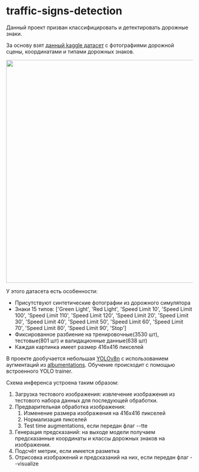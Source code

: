 # traffic-signs-detection

Данный проект призван классифицировать и детектировать дорожные знаки.

За основу взят [данный kaggle датасет](https://www.kaggle.com/datasets/pkdarabi/cardetection/data) с фотографиями дорожной сцены, координатами и типами дорожных знаков.

<img src="https://github.com/Gaussiandra/traffic-signs-detection/assets/34653515/747129e7-879e-4407-a626-d8803cb67a75" width="600" />

У этого датасета есть особенности:
* Присутствуют синтетические фотографии из дорожного симулятора
* Знаки 15 типов: ['Green Light', 'Red Light', 'Speed Limit 10', 'Speed Limit 100', 'Speed Limit 110', 'Speed Limit 120', 'Speed Limit 20', 'Speed Limit 30', 'Speed Limit 40', 'Speed Limit 50', 'Speed Limit 60', 'Speed Limit 70', 'Speed Limit 80', 'Speed Limit 90', 'Stop']
* Фиксированное разбиение на тренировочные(3530 шт), тестовые(801 шт) и валидационные данные(638 шт)
* Каждая картинка имеет размер 416x416 пикселей

В проекте дообучается небольшая [YOLOv8n](https://github.com/ultralytics/ultralytics) с использованием аугментаций из [albumentations](https://github.com/albumentations-team/albumentations). Обучение происходит с помощью встроенного YOLO trainer.

Схема инференса устроена таким образом:
1. Загрузка тестового изображения: извлечение изображения из тестового набора данных для последующей обработки.
2. Предварительная обработка изображения:
   1. Изменение размера изображения на 416x416 пикселей
   2. Нормализация пикселей
   3. Test time augmentations, если передан флаг --tte
4. Генерация предсказаний: на выходе модели получаем предсказанные координаты и классы дорожных знаков на изображении.
5. Подсчёт метрик, если имеется разметка
6. Отрисовка изображений и предсказаний на них, если передан флаг --visualize


